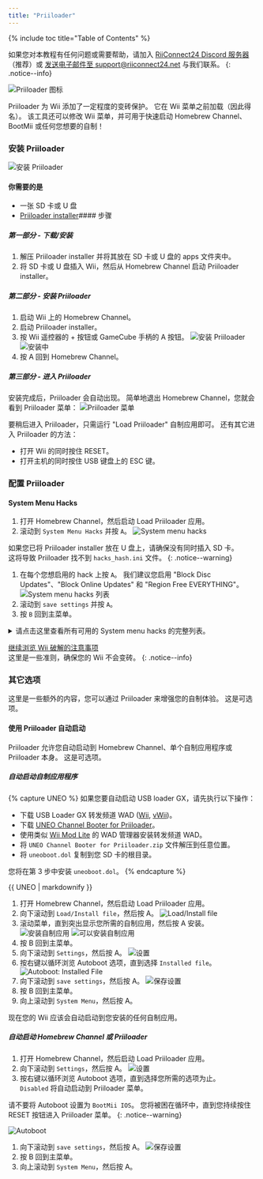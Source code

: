 ```yaml
---
title: "Priiloader"
---
```


{% include toc title="Table of Contents" %}

如果您对本教程有任何问题或需要帮助，请加入 [RiiConnect24 Discord 服务器](https://discord.gg/rc24)（推荐）或 [发送电子邮件至 support@riiconnect24.net](mailto:support@riiconnect24.net) 与我们联系。
{: .notice--info}

![Priiloader 图标](/images/Priiloader/icon.png)

Priiloader 为 Wii 添加了一定程度的变砖保护。 它在 Wii 菜单之前加载（因此得名）。 该工具还可以修改 Wii 菜单，并可用于快速启动 Homebrew Channel、BootMii 或任何您想要的自制！

### 安装 Priiloader

![安装 Priiloader](/images/Priiloader/priiloader.jpg)

<!-- {% capture notice-vwii-priiloader %}
Priiloader 0.10.0 introduces vWii support! <br>
There are some important things to take note of:
- To fix the timestamp issues (FORE000006, wrong News Channel update time), you will need to [generate a timestamp fix hack](https://garyodernichts.github.io/priiloader-patch-gen/). More info on the page.
- Installing a theme after installing Priiloader **will brick your vWii.**

And some things to enhance your vWii experience:
- [Priiloader Wii U Forwarder](https://github.com/DacoTaco/priiloader/releases/download/0.10.0-RC3/PriiloaderWiiUForwarder.wuhb) to load Priiloader straight from the Wii U Menu. **This only works on Aroma.**
- [evWii Aroma Plugin](https://github.com/GaryOderNichts/evwii/releases) to enhance some extra features for vWii. The features are listed [here](https://github.com/GaryOderNichts/evwii#features).
{% endcapture %}

<div class="notice--success" markdown="1">{{ notice-vwii-priiloader }} </div> -->

#### 你需要的是

- 一张 SD 卡或 U 盘
- [Priiloader installer](https://github.com/DacoTaco/priiloader/releases)<!-- - \[LoadPriiloader\](https://hbb1.oscwii.org/hbb/LoadPriiloader/LoadPriiloader.zip) -->#### 步骤

##### 第一部分 - 下载/安装

1. 解压 Priiloader installer 并将其放在 SD 卡或 U 盘的 apps 文件夹中。
2. 将 SD 卡或 U 盘插入 Wii，然后从 Homebrew Channel 启动 Priiloader installer。

##### 第二部分 - 安装 Priiloader

1. 启动 Wii 上的 Homebrew Channel。
1. 启动 Priiloader installer。
1. 按 Wii 遥控器的 + 按钮或 GameCube 手柄的 A 按钮。 ![安装 Priiloader](/images/Priiloader/installer.png) ![安装中](/images/Priiloader/installing.png)
1. 按 A 回到 Homebrew Channel。

##### 第三部分 - 进入 Priiloader

安装完成后，Priiloader 会自动出现。 简单地退出 Homebrew Channel，您就会看到 Priiloader 菜单： ![Priiloader 菜单](/images/Priiloader/menu.png)

要稍后进入 Priiloader，只需运行 "Load Priiloader" 自制应用即可。 还有其它进入 Priiloader 的方法：

- 打开 Wii 的同时按住 RESET。
- 打开主机的同时按住 USB 键盘上的 ESC 键。

### 配置 Priiloader

#### System Menu Hacks

1. 打开 Homebrew Channel，然后启动 Load Priiloader 应用。
1. 滚动到 `System Menu Hacks` 并按 `A`。 ![System menu hacks](/images/Priiloader/menu_hacks.png)

如果您已将 Priiloader installer 放在 U 盘上，请确保没有同时插入 SD 卡。 <br> 这将导致 Priiloader 找不到 `hacks_hash.ini` 文件。
{: .notice--warning}

1. 在每个您想启用的 hack 上按 `A`。 我们建议您启用 "Block Disc Updates"、"Block Online Updates" 和 "Region Free EVERYTHING"。 ![System menu hacks 列表](/images/Priiloader/system_menu_hacks.png)
1. 滚动到 `save settings` 并按 `A`。
1. 按 `B` 回到主菜单。

<details id="system-menu-hacks-list" class="notice--info" markdown="1">
<summary><a>请点击这里查看所有可用的 System menu hacks 的完整列表。</a></summary>

| 修改                                        | 描述                                                                             |
| ----------------------------------------- | ------------------------------------------------------------------------------ |
| Block Disc Updates                        | 移除某些游戏中附带的“Wii 系统更新”屏幕，该屏幕强迫您在玩游戏之前更新系统。                                       |
| Block Online Updates                      | 禁用 Wii 的更新。 更新将失败，出现错误 32007。                                                  |
| Auto-Press A at Health Screen             | 自动按 A 以跳过初始的“健康与安全”屏幕。                                                         |
| Replace Health Screen with Backmenu       | 将“健康与安全”屏幕更改为返回 Wii 菜单时播放的动画。                                                  |
| Move Disc Channel                         | 允许将光盘频道移动到 Wii 菜单的任何位置。 它通常固定在第一页的左上角。                                         |
| Wiimmfi Patch v4                          | 自动修补从光盘频道运行的所有游戏，以便与 Wiimmfi 兼容。                                               |
| 480p graphics fix in system menu          | 修复 Wii 菜单上的 480p 小问题。                                                          |
| Remove NoCopy Save File Protection        | 允许您从数据管理中将通常不允许的存档文件复制到 SD 卡中。                                                 |
| Region Free EVERYTHING                    | 禁用所有 Wii 应用的区域锁定，包括已下载的应用。                                                     |
| ~~No System Menu Sounds AT ALL~~          | ~~禁用所有 Wii 菜单音效。~~ 目前已损坏。                                                      |
| No System Menu Background Music           | 禁用 Wii 菜单的背景音乐。                                                                |
| Re-Enable Bannerbomb v2                   | 在最新的 Wii 版本上启用 "Bannerbomb" 漏洞。 当已经安装了 Homebrew Channel 时不需要。                  |
| OSReport to UsbGecko(slot B)              | 将 Wii 菜单日志发送到记忆卡槽 B 的调试设备。                                                     |
| OSReport to UsbGecko(GeckoOS,B)           | 如果通过 Gecko OS 启动 Wii 菜单，则将 Wii 菜单日志发送到记忆卡槽 B 的调试设备。                            |
| Force boot into Data Management           | 立即将 Wii 菜单加载到数据管理中。                                                            |
| Force Standard Recovery Mode              | 自动将主机启动到恢复模式。 用于启动恢复光盘，使用户可以修复其 Wii 系统。                                        |
| Remove Diagnostic Disc Check              | 移除在 Wii 中检查插入的游戏是否与 "Wii Startup Disc" 的标题 ID 一致的功能。                           |
| No-Delete HAXX,JODI,DVDX,DISC,DISK,RZDx   | 重新启用具有以下标题 ID 的频道（由于它们是漏洞从而被系统更新阻止）。                                           |
| Force Disc Games to run under IOS249      | 让光盘使用 cIOS 249 作为游戏的 IOS。 虽然它不支持刻录游戏，但需要它来播放刻录光盘。 （非刻录游戏可能会出现 Error 002）       |
| Remove Deflicker                          | 去除抗闪烁滤镜，使 Wii 菜单看起来更清晰。                                                        |
| Block Disc Autoboot                       | 这样可以防止 Wii 立即启动标题 ID 以 0 或 1 (0x30, 0x31) 开头的光盘。                               |
| Allow TitleID RAAE, 408x, 410x            | 允许 Wii 菜单读取具有 RAAE (Wii Startup Disc)、408x 和 410x (Wii Backup Disc) 标题 ID 的光盘。 |
| Remove IOS16 Disc Error                   | 允许 Wii 菜单启动使用 IOS16 的光盘（仅限 Wii Backup Disc）。                                   |
| Mark Network Connection as Tested         | 启用互联网连接设置中的`使用此连接`按钮，无论上次连接测试的结果如何。                                            |
| Always enable WiiConnect24 for vWii       | 每次启动 Wii 菜单都启用 WiiConnect24 & 待机连接。 **启用后需要重新启动。**                             |
| Create message via Calendar button (vWii) | 点击日历按钮将打开创建消息菜单而非日历，允许用户创建便条、发送消息并注册 Wii 好友。                                   |

</details>

[继续浏览 Wii 破解的注意事项](dosanddonts)<br> 这里是一些准则，确保您的 Wii 不会变砖。
{: .notice--info}

### 其它选项

这里是一些额外的内容，您可以通过 Priiloader 来增强您的自制体验。 这是可选项。

#### 使用 Priiloader 自动启动

Priiloader 允许您自动启动到 Homebrew Channel、单个自制应用程序或 Priiloader 本身。 这是可选项。

##### 自动启动自制应用程序

{% capture UNEO %}
如果您要自动启动 USB loader GX，请先执行以下操作：

- 下载 USB Loader GX 转发频道 WAD ([Wii](https://sourceforge.net/projects/usbloadergx/files/Releases/Forwarders/USB%20Loader%20GX-UNEO_Forwarder_5_1_AHBPROT.wad), [vWii](https://sourceforge.net/projects/usbloadergx/files/Releases/Forwarders/USB%20Loader%20GX-UNEO_Forwarder_5_1_AHBPROT_vWii%20%28Fix%29.wad))。
- 下载 [UNEO Channel Booter for Priiloader](https://sourceforge.net/projects/usbloadergx/files/Releases/Forwarders%20dols/UNEO%20Channel%20Booter%20for%20Priiloader.zip/download)。
- 使用类似 [Wii Mod Lite](wiimodlite) 的 WAD 管理器安装转发频道 WAD。
- 将 `UNEO Channel Booter for Priiloader.zip` 文件解压到任意位置。
- 将 `uneoboot.dol` 复制到您 SD 卡的根目录。

您将在第 3 步中安装 `uneoboot.dol`。
{% endcapture %}

<div class="notice--warning"> {{ UNEO | markdownify }} </div>

1. 打开 Homebrew Channel，然后启动 Load Priiloader 应用。
1. 向下滚动到 `Load/Install file`，然后按 A。 ![Load/Install file](/images/Priiloader/menu_install_file.png)
1. 滚动菜单，直到突出显示您所需的自制应用，然后按 A 安装。 ![安装自制应用](/images/Priiloader/installing_file.png) ![可以安装自制应用](/images/Priiloader/installing_file_ok.png)
1. 按 B 回到主菜单。
1. 向下滚动到 `Settings`，然后按 A。 ![设置](/images/Priiloader/menu_settings.png)
1. 按右键以循环浏览 Autoboot 选项，直到选择 `Installed file`。 ![Autoboot: Installed File](/images/Priiloader/autoboot_installed_file.png)
1. 向下滚动到 `save settings`，然后按 A。 ![保存设置](/images/Priiloader/settings_save.png)
1. 按 B 回到主菜单。
1. 向上滚动到 `System Menu`，然后按 A。

现在您的 Wii 应该会自动启动到您安装的任何自制应用。

##### 自动启动 Homebrew Channel 或 Priiloader

1. 打开 Homebrew Channel，然后启动 Load Priiloader 应用。
1. 向下滚动到 `Settings`，然后按 A。 ![设置](/images/Priiloader/menu_settings.png)
1. 按右键以循环浏览 Autoboot 选项，直到选择您所需的选项为止。 <br> `Disabled` 将自动启动到 Priiloader 菜单。

请不要将 Autoboot 设置为 `BootMii IOS`。 您将被困在循环中，直到您持续按住 RESET 按钮进入 Priiloader 菜单。
{: .notice--warning}

![Autoboot](/images/Priiloader/autoboot_disabled.png)

1. 向下滚动到 `save settings`，然后按 A。 ![保存设置](/images/Priiloader/settings_save.png)
1. 按 B 回到主菜单。
1. 向上滚动到 `System Menu`，然后按 A。

